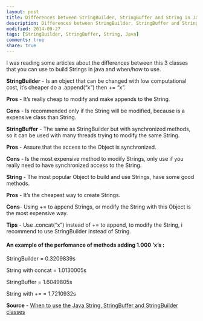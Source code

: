 ```yaml
---
layout: post
title: Differences between StringBuilder, StringBuffer and String in Java
description: Differences between StringBuilder, StringBuffer and String in Java
modified: 2014-09-27
tags: [StringBuilder, StringBuffer, String, Java]
comments: true
share: true
---
```


I was reading some articles about the differences between this 3 classes that you can use to build Strings in java and when/how to use.

**StringBuilder** - Is an object that can be changed with low computational cost, it’s cheaper do a .append(“x”) then += “x”.

**Pros** - It’s really cheap to modify and make appends to the String.

**Cons** - Is recommended only if the String will be modified, because is a expensive class than String.

**StringBuffer** - The same as StringBuilder but with synchronized methods, so it can be used with many threads trying to modify the same String.

**Pros** - Assure that the access to the Object is synchronized.

**Cons** - Is the most expensive method to modify Strings, only use if you really need to have synchronized access to the String.

**String** - The most popular Object to build and use Strings, have some good methods.

**Pros** - It’s the cheapest way to create Strings.

**Cons**- Using += to append Strings, or modify the String with this Object is the most expensive way.

**Tips** - Use .concat(“x”) instead of += to append, to modify the String, i recommend to use StringBuilder instead of String.

#### An example of the perfomance of methods adding 1.000 ‘x’s :

StringBuilder = 0.3209839s

String with concat = 1.0130005s

StringBuffer = 1.6049805s

String with += = 1.7210932s

**Source**  - <a href="http://www.examiner.com/article/when-to-use-the-java-string-stringbuffer-and-stringbuilder-classes">When to use the Java String, StringBuffer and StringBuilder classes</a>
